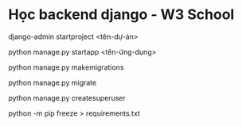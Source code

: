 # Học backend django - W3 School

django-admin startproject <tên-dự-án>

python manage.py startapp <tên-ứng-dụng>

python manage.py makemigrations

python manage.py migrate

python manage.py createsuperuser

python -m pip freeze > requirements.txt
